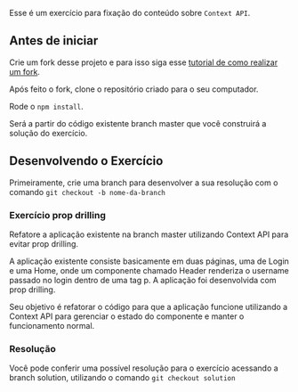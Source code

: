 Esse é um exercício para fixação do conteúdo sobre `Context API`.

## Antes de iniciar

Crie um fork desse projeto e para isso siga esse [tutorial de como realizar um fork](https://guides.github.com/activities/forking/).

Após feito o fork, clone o repositório criado para o seu computador.

Rode o `npm install`.

Será a partir do código existente branch master que você construirá a solução do exercício.

## Desenvolvendo o Exercício
Primeiramente, crie uma branch para desenvolver a sua resolução com o comando `git checkout -b nome-da-branch`

### Exercício prop drilling

Refatore a aplicação existente na branch master utilizando Context API para evitar prop drilling.

A aplicação existente consiste basicamente em duas páginas, uma de Login e uma Home, onde um componente chamado Header renderiza o username passado no login dentro de uma tag p. A aplicação foi desenvolvida com prop drilling.

Seu objetivo é refatorar o código para que a aplicação funcione utilizando a Context API para gerenciar o estado do componente e manter o funcionamento normal.<br />

### Resolução

Você pode conferir uma possível resolução para o exercício acessando a branch solution, utilizando o comando `git checkout solution`